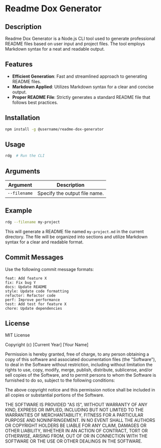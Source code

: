 **Readme Dox Generator**
========================

**Description**
---------------

Readme Dox Generator is a Node.js CLI tool used to generate professional README files based on user input and project files. The tool employs Markdown syntax for a neat and readable output.

**Features**
------------

- **Efficient Generation**: Fast and streamlined approach to generating README files.
- **Markdown Applied**: Utilizes Markdown syntax for a clear and concise output.
- **Proper README File**: Strictly generates a standard README file that follows best practices.

**Installation**
---------------

```bash
npm install -g @username/readme-dox-generator
```

**Usage**
---------

```bash
rdg  # Run the CLI
```

**Arguments**
------------

| Argument | Description |
| --- | --- |
| `--filename` | Specify the output file name. |

**Example**
-----------

```bash
rdg --filename my-project
```

This will generate a README file named `my-project.md` in the current directory. The file will be organized into sections and utilize Markdown syntax for a clear and readable format.

**Commit Messages**
-------------------

Use the following commit message formats:
```
feat: Add feature X
fix: Fix bug Y
docs: Update README
style: Update code formatting
refactor: Refactor code
perf: Improve performance
test: Add test for feature X
chore: Update dependencies
```
**License**
----------

MIT License

Copyright (c) [Current Year] [Your Name]

Permission is hereby granted, free of charge, to any person obtaining a copy
of this software and associated documentation files (the "Software"), to deal
in the Software without restriction, including without limitation the rights
to use, copy, modify, merge, publish, distribute, sublicense, and/or sell
copies of the Software, and to permit persons to whom the Software is
furnished to do so, subject to the following conditions:

The above copyright notice and this permission notice shall be included in all
copies or substantial portions of the Software.

THE SOFTWARE IS PROVIDED "AS IS", WITHOUT WARRANTY OF ANY KIND, EXPRESS OR
IMPLIED, INCLUDING BUT NOT LIMITED TO THE WARRANTIES OF MERCHANTABILITY,
FITNESS FOR A PARTICULAR PURPOSE AND NONINFRINGEMENT. IN NO EVENT SHALL THE
AUTHORS OR COPYRIGHT HOLDERS BE LIABLE FOR ANY CLAIM, DAMAGES OR OTHER
LIABILITY, WHETHER IN AN ACTION OF CONTRACT, TORT OR OTHERWISE, ARISING FROM,
OUT OF OR IN CONNECTION WITH THE SOFTWARE OR THE USE OR OTHER DEALINGS IN THE
SOFTWARE.
